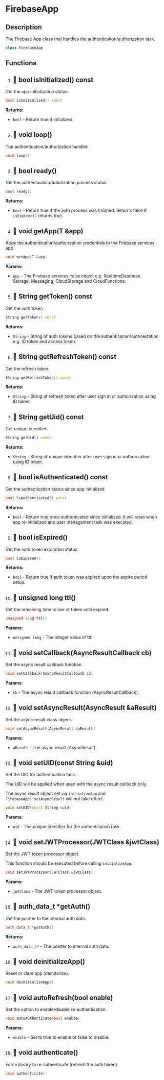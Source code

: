 # FirebaseApp

## Description

The Firebase App class that handles the authentication/authorization task.

```cpp
class FirebaseApp
```

## Functions

1. ## 🔹  bool isInitialized() const

Get the app initialization status.

```cpp
bool isInitialized() const
```

**Returns:**

- `bool` - Return true if initialized.


2. ## 🔹  void loop()

The authentication/authorization handler.

```cpp
void loop()
```

3. ## 🔹  bool ready()

Get the authentication/autorization process status.

```cpp
bool ready()
```

**Returns:**

- `bool` - Return true if the auth process was finished. Returns false if `isExpired()` returns true.


4. ## 🔹  void getApp(T &app)

Appy the authentication/authorization credentials to the Firebase services app.

```cpp
void getApp(T &app)
```

**Params:**

- `app` - The Firebase services calss object e.g. RealtimeDatabase, Storage, Messaging, CloudStorage and CloudFunctions.


5. ## 🔹   String getToken() const

Get the auth token.

```cpp
String getToken() const
```

**Returns:**

- `String` - String of auth tokens based on the authentication/authoeization e.g. ID token and access token.


6. ## 🔹  String getRefreshToken() const

Get the refresh token.

```cpp
String getRefreshToken() const
```

**Returns:**

- `String` - String of refresh token after user sign in or authorization using ID token.

7. ## 🔹  String getUid() const

Get unique identifier.

```cpp
String getUid() const
```

**Returns:**

- `String` - String of unique identifier after user sign in or authorization using ID token.

8. ## 🔹  bool isAuthenticated() const

Get the authentication status since app initialized.

```cpp
bool isAuthenticated() const
```

**Returns:**

- `bool` - Return true once authenticated since initialized. It will reset when app re-initialized and user management task was executed.


9. ## 🔹  bool isExpired()

Get the auth token expiration status.

```cpp
bool isExpired()
```

**Returns:**

- `bool` - Return true if auth token was expired upon the expire period setup.


10. ## 🔹  unsigned long ttl()

Get the remaining time to live of token until expired.

```cpp
unsigned long ttl()
```

**Params:**

- `unsigned long` - The integer value of ttl.


11. ## 🔹  void setCallback(AsyncResultCallback cb) 

Set the async result callback function.

```cpp
void setCallback(AsyncResultCallback cb)
```

**Params:**

- `cb` - The async result callback function (AsyncResultCallback).


12. ## 🔹  void setAsyncResult(AsyncResult &aResult)

Set the async result class object.

```cpp
void setAsyncResult(AsyncResult &aResult)
```

**Params:**

- `aResult` - The async result (AsyncResult).


13. ## 🔹  void setUID(const String &uid)

Set the UID for authentication task.

The UID will be applied when used with the async result callback only.

The async result object set via `initializeApp` and `FirebaseApp::setAsyncResult` will not take effect.

```cpp
void setUID(const String &uid)
```

**Params:**

- `uid` - The unique identifier for the authentication task.

14. ## 🔹  void setJWTProcessor(JWTClass &jwtClass)

Set the JWT token processor object.

This function should be executed before calling `initializeApp`.

```cpp
void setJWTProcessor(JWTClass &jwtClass)
```

**Params:**

- `jwtClass` - The JWT token processor object.

15. ## 🔹  auth_data_t *getAuth()

Get the pointer to the internal auth data.

```cpp
auth_data_t *getAuth()
```

**Returns:**

- `auth_data_t*` - The pointer to internal auth data.


16. ## 🔹  void deinitializeApp()

Reset or clear app (deinitailize).

```cpp
void deinitializeApp()
```


17. ## 🔹  void autoRefresh(bool enable)

Set the option to enable/disable re-authentication.

```cpp
void autoAuthenticate(bool enable)
```

**Params:**

- `enable` - Set to true to enable or false to disable.

18. ## 🔹  void authenticate()

Force library to re-authenticate (refresh the auth token).

```cpp
void authenticate()
```